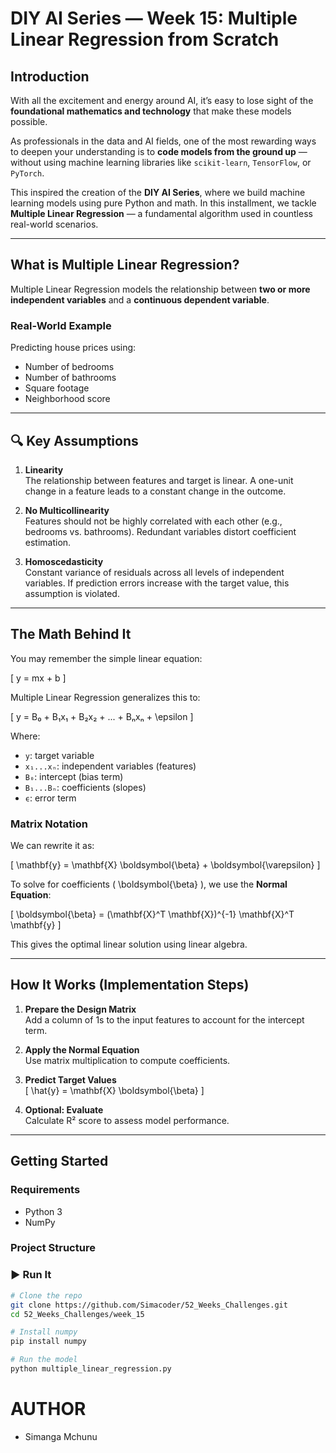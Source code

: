 #  DIY AI Series — Week 15: Multiple Linear Regression from Scratch

##  Introduction

With all the excitement and energy around AI, it’s easy to lose sight of the **foundational mathematics and technology** that make these models possible.

As professionals in the data and AI fields, one of the most rewarding ways to deepen your understanding is to **code models from the ground up** — without using machine learning libraries like `scikit-learn`, `TensorFlow`, or `PyTorch`.

This inspired the creation of the **DIY AI Series**, where we build machine learning models using pure Python and math. In this installment, we tackle **Multiple Linear Regression** — a fundamental algorithm used in countless real-world scenarios.

---

##  What is Multiple Linear Regression?

Multiple Linear Regression models the relationship between **two or more independent variables** and a **continuous dependent variable**.

###  Real-World Example

Predicting house prices using:
- Number of bedrooms
- Number of bathrooms
- Square footage
- Neighborhood score

---

## 🔍 Key Assumptions

1. **Linearity**  
   The relationship between features and target is linear. A one-unit change in a feature leads to a constant change in the outcome.

2. **No Multicollinearity**  
   Features should not be highly correlated with each other (e.g., bedrooms vs. bathrooms). Redundant variables distort coefficient estimation.

3. **Homoscedasticity**  
   Constant variance of residuals across all levels of independent variables. If prediction errors increase with the target value, this assumption is violated.

---

##  The Math Behind It

You may remember the simple linear equation:

\[
y = mx + b
\]

Multiple Linear Regression generalizes this to:

\[
y = B₀ + B₁x₁ + B₂x₂ + ... + Bₙxₙ + \epsilon
\]

Where:
- `y`: target variable
- `x₁...xₙ`: independent variables (features)
- `B₀`: intercept (bias term)
- `B₁...Bₙ`: coefficients (slopes)
- `ϵ`: error term

### Matrix Notation

We can rewrite it as:

\[
\mathbf{y} = \mathbf{X} \boldsymbol{\beta} + \boldsymbol{\varepsilon}
\]

To solve for coefficients \( \boldsymbol{\beta} \), we use the **Normal Equation**:

\[
\boldsymbol{\beta} = (\mathbf{X}^T \mathbf{X})^{-1} \mathbf{X}^T \mathbf{y}
\]

This gives the optimal linear solution using linear algebra.

---

##  How It Works (Implementation Steps)

1. **Prepare the Design Matrix**  
   Add a column of 1s to the input features to account for the intercept term.

2. **Apply the Normal Equation**  
   Use matrix multiplication to compute coefficients.

3. **Predict Target Values**  
   \[
   \hat{y} = \mathbf{X} \boldsymbol{\beta}
   \]

4. **Optional: Evaluate**  
   Calculate R² score to assess model performance.

---

##  Getting Started

###  Requirements

- Python 3
- NumPy

###  Project Structure


### ▶ Run It

```bash
# Clone the repo
git clone https://github.com/Simacoder/52_Weeks_Challenges.git
cd 52_Weeks_Challenges/week_15

# Install numpy
pip install numpy

# Run the model
python multiple_linear_regression.py
```

# AUTHOR
- Simanga Mchunu
